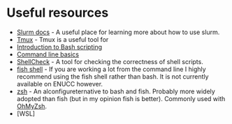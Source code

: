 # Useful resources

- [Slurm docs](https://slurm.schedmd.com/documentation.html) - A useful place for learning more about how to use slurm.
- [Tmux](https://github.com/tmux/tmux/wiki/Getting-Started) - Tmux is a useful tool for 
- [Introduction to Bash scripting](https://github.com/bobbyiliev/introduction-to-bash-scripting?tab=readme-ov-file)
- [Command line basics](https://ubuntu.com/tutorials/command-line-for-beginners#1-overview)
- [ShellCheck](https://www.shellcheck.net/) - A tool for checking the correctness of shell scripts.
- [fish shell](https://fishshell.com/) - If you are working a lot from the command line I highly recommend using the fish shell rather than bash. It is not currently available on ENUCC however.
- [zsh](https://www.zsh.org/) - An alconfigureternative to bash and fish. Probably more widely adopted than fish (but in my opinion fish is better). Commonly used with [OhMyZsh](https://ohmyz.sh/).
- [WSL]
